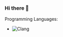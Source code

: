 ### Hi there 👋

Programming Languages:
* ![Clang](https://www.clipartmax.com/png/small/351-3515666_c-language-global-or-external-variables-with-examples-c-programming-logo.png)

<!--
**DarthData410/DarthData410** is a ✨ _special_ ✨ repository because its `README.md` (this file) appears on your GitHub profile.

Here are some ideas to get you started:

- 🔭 I’m currently working on ...
- 🌱 I’m currently learning ...
- 👯 I’m looking to collaborate on ...
- 🤔 I’m looking for help with ...
- 💬 Ask me about ...
- 📫 How to reach me: ...
- 😄 Pronouns: ...
- ⚡ Fun fact: ...
-->

